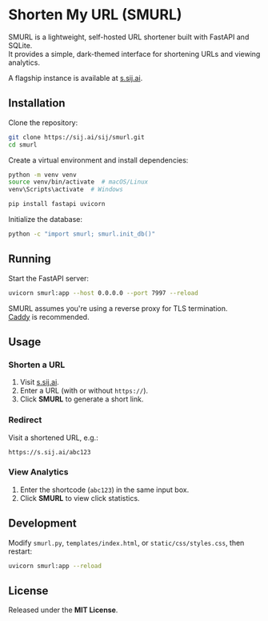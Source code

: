 # Shorten My URL (SMURL)

SMURL is a lightweight, self-hosted URL shortener built with FastAPI and SQLite.  
It provides a simple, dark-themed interface for shortening URLs and viewing analytics.

A flagship instance is available at [s.sij.ai](https://s.sij.ai).

## Installation

Clone the repository:

```sh
git clone https://sij.ai/sij/smurl.git
cd smurl
```

Create a virtual environment and install dependencies:

```sh
python -m venv venv
source venv/bin/activate  # macOS/Linux
venv\Scripts\activate  # Windows

pip install fastapi uvicorn
```

Initialize the database:

```sh
python -c "import smurl; smurl.init_db()"
```

## Running

Start the FastAPI server:

```sh
uvicorn smurl:app --host 0.0.0.0 --port 7997 --reload
```

SMURL assumes you're using a reverse proxy for TLS termination.  
[Caddy](https://caddyserver.com) is recommended.

## Usage

### Shorten a URL
1. Visit [s.sij.ai](https://s.sij.ai).
2. Enter a URL (with or without `https://`).
3. Click **SMURL** to generate a short link.

### Redirect
Visit a shortened URL, e.g.:

```
https://s.sij.ai/abc123
```

### View Analytics
1. Enter the shortcode (`abc123`) in the same input box.
2. Click **SMURL** to view click statistics.

## Development

Modify `smurl.py`, `templates/index.html`, or `static/css/styles.css`, then restart:

```sh
uvicorn smurl:app --reload
```

## License

Released under the **MIT License**.